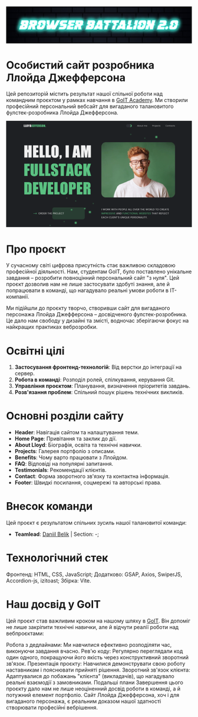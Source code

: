 ![Team logo](./src/img/team-logo.jpg)

# Особистий сайт розробника Ллойда Джефферсона

Цей репозиторій містить результат нашої спільної роботи над командним проєктом у рамках навчання в [GoIT Academy](https://goit.global/ua/). Ми створили професійний персональний вебсайт для вигаданого талановитого фулстек-розробника Ллойда Джефферсона.

![Screenshot](./src/img/preview.png)

# Про проєкт

У сучасному світі цифрова присутність стає важливою складовою професійної діяльності. Нам, студентам GoIT, було поставлено унікальне завдання – розробити повноцінний персональний сайт "з нуля". Цей проєкт дозволив нам не лише застосувати здобуті знання, але й попрацювати в команді, що нагадувало реальні умови роботи в IT-компанії.

Ми підійшли до проєкту творчо, створивши сайт для вигаданого персонажа Ллойда Джефферсона – досвідченого фулстек-розробника. Це дало нам свободу у дизайні та змісті, водночас зберігаючи фокус на найкращих практиках веброзробки.

# Освітні цілі

1. **Застосування фронтенд-технологій**: Від верстки до інтеграції на сервер.
2. **Робота в команді**: Розподіл ролей, спілкування, керування Git.
3. **Управління проєктом**: Планування, визначення пріоритетів завдань.
4. **Розв'язання проблем**: Спільний пошук рішень технічних викликів.


# Основні розділи сайту

- **Header**: Навігація сайтом та налаштування теми.
- **Home Page**: Привітання та заклик до дії.
- **About Lloyd**: Біографія, освіта та технічні навички.
- **Projects**: Галерея портфоліо з описами.
- **Benefits**: Чому варто працювати з Ллойдом.
- **FAQ**: Відповіді на популярні запитання.
- **Testimonials**: Рекомендації клієнтів.
- **Contact**: Форма зворотного зв'язку та контактна інформація.
- **Footer**: Швидкі посилання, соцмережі та авторські права.




# Внесок команди

Цей проєкт є результатом спільних зусиль нашої талановитої команди:

- **Teamlead**: [Daniil Belik](https://github.com/daniilbelik94) | Section: -;


# Технологічний стек
Фронтенд: HTML, CSS, JavaScript;
Додатково: GSAP, Axios, SwiperJS, Accordion-js, izitoast;
Збірка: Vite.

# Наш досвід у GoIT

Цей проєкт став важливим кроком на нашому шляху в [GoIT](https://goit.global/ua/). Він допоміг не лише закріпити технічні навички, але й відчути реалії роботи над вебпроєктами:

Робота з дедлайнами: Ми навчилися ефективно розподіляти час, виконуючи завдання вчасно.
Рев'ю коду: Регулярно переглядали код один одного, покращуючи його якість через конструктивний зворотний зв'язок.
Презентація проєкту: Навчилися демонструвати свою роботу наставникам і пояснювати прийняті рішення.
Зворотний зв'язок клієнта: Адаптувалися до побажань "клієнта" (викладачів), що нагадувало реальні взаємодії з замовниками.
Подальші плани
Завершення цього проєкту дало нам не лише неоціненний досвід роботи в команді, а й потужний елемент портфоліо. Сайт Ллойда Джефферсона, хоч і для вигаданого персонажа, є реальним доказом нашої здатності створювати професійні вебрішення.